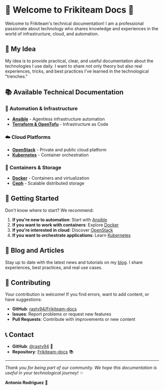 # 🚀 Welcome to Frikiteam Docs 🚀

Welcome to Frikiteam's technical documentation! I am a professional passionate about technology who shares knowledge and experiences in the world of infrastructure, cloud, and automation.

## 🎯 My Idea

My idea is to provide practical, clear, and useful documentation about the technologies I use daily. I want to share not only theory but also real experiences, tricks, and best practices I've learned in the technological "trenches."

## 📚 Available Technical Documentation

### 🔧 **Automation & Infrastructure**
- **[Ansible](doc/ansible/ansible_base.md)** - Agentless infrastructure automation
- **[Terraform & OpenTofu](doc/terraform/terraform_base.md)** - Infrastructure as Code

### ☁️ **Cloud Platforms**
- **[OpenStack](doc/openstack/openstack_base.md)** - Private and public cloud platform
- **[Kubernetes](doc/kubernetes/kubernetes_base.md)** - Container orchestration

### 🐳 **Containers & Storage**
- **[Docker](doc/docker/docker_base.md)** - Containers and virtualization
- **[Ceph](doc/ceph/ceph_base.md)** - Scalable distributed storage


## 🚀 Getting Started

Don't know where to start? We recommend:

1. **If you're new to automation**: Start with [Ansible](doc/ansible/ansible_base.md)
2. **If you want to work with containers**: Explore [Docker](doc/docker/docker_base.md)
3. **If you're interested in cloud**: Discover [OpenStack](doc/openstack/openstack_base.md)
4. **If you want to orchestrate applications**: Learn [Kubernetes](doc/kubernetes/kubernetes_base.md)

## 📖 Blog and Articles

Stay up to date with the latest news and tutorials on my [blog](blog/index.md). I share experiences, best practices, and real use cases.

## 🤝 Contributing

Your contribution is welcome! If you find errors, want to add content, or have suggestions:

- **GitHub**: [rasty94/Frikiteam-docs](https://github.com/rasty94/Frikiteam-docs)
- **Issues**: Report problems or request new features
- **Pull Requests**: Contribute with improvements or new content

## 📞 Contact

- **GitHub**: [@rasty94](https://github.com/rasty94) 🐙
- **Repository**: [Frikiteam-docs](https://github.com/rasty94/Frikiteam-docs) 📚

---

*Thank you for being part of our community. We hope this documentation is useful in your technological journey! ✨*

**Antonio Rodríguez** 🚀
